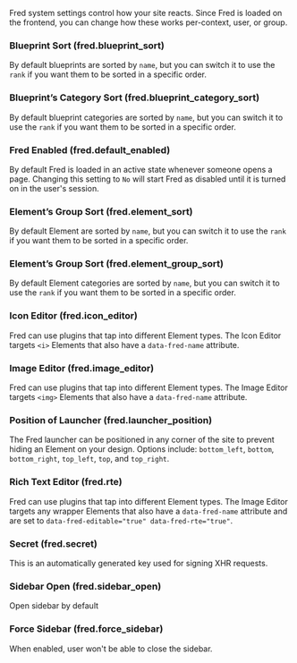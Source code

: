 Fred system settings control how your site reacts. Since Fred is loaded on the frontend, you can change how these works per-context, user, or group.

### Blueprint Sort (fred.blueprint_sort)

By default blueprints are sorted by `name`, but you can switch it to use the `rank` if you want them to be sorted in a specific order.

### Blueprint’s Category Sort (fred.blueprint_category_sort)

By default blueprint categories are sorted by `name`, but you can switch it to use the `rank` if you want them to be sorted in a specific order.

### Fred Enabled (fred.default_enabled)

By default Fred is loaded in an active state whenever someone opens a page. Changing this setting to `No` will start Fred as disabled until it is turned on in the user's session.

### Element’s Group Sort (fred.element_sort)

By default Element are sorted by `name`, but you can switch it to use the `rank` if you want them to be sorted in a specific order.

### Element’s Group Sort (fred.element_group_sort)

By default Element categories are sorted by `name`, but you can switch it to use the `rank` if you want them to be sorted in a specific order.

### Icon Editor (fred.icon_editor)

Fred can use plugins that tap into different Element types. The Icon Editor targets `<i>` Elements that also have a `data-fred-name` attribute.

### Image Editor (fred.image_editor)

Fred can use plugins that tap into different Element types. The Image Editor targets `<img>` Elements that also have a `data-fred-name` attribute.

### Position of Launcher (fred.launcher_position)

The Fred launcher can be positioned in any corner of the site to prevent hiding an Element on your design. Options include: `bottom_left`, `bottom`, `bottom_right`, `top_left`, `top`, and `top_right`.

### Rich Text Editor (fred.rte)

Fred can use plugins that tap into different Element types. The Image Editor targets any wrapper Elements that also have a `data-fred-name` attribute and are set to `data-fred-editable="true" data-fred-rte="true"`.

### Secret (fred.secret)

This is an automatically generated key used for signing XHR requests.

### Sidebar Open (fred.sidebar_open)

Open sidebar by default

### Force Sidebar (fred.force_sidebar)
When enabled, user won't be able to close the sidebar.
